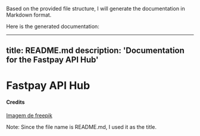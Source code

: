 Based on the provided file structure, I will generate the documentation in Markdown format.

Here is the generated documentation:

---
title: README.md
description: 'Documentation for the Fastpay API Hub'
---

# Fastpay API Hub

#### Credits

<a href="https://br.freepik.com/vetores-gratis/design-realista-de-cartao-de-credito_19058334.htm#fromView=image_search_similar&page=1&position=1&uuid=263d9d61-7b67-436c-81e3-1cb69d473a45">Imagem de freepik</a>

Note: Since the file name is README.md, I used it as the title.